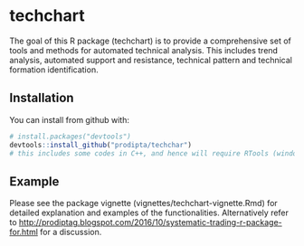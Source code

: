 # techchart

The goal of this R package (techchart) is to provide a comprehensive set of tools and methods for automated technical analysis. This includes trend analysis, automated support and resistance, technical pattern and technical formation identification.

## Installation

You can install from github with:

```R
# install.packages("devtools")
devtools::install_github("prodipta/techchar")
# this includes some codes in C++, and hence will require RTools (windows) or Xcode (Mac) and compilers/ libraries for building from source
```
## Example

Please see the package vignette (vignettes/techchart-vignette.Rmd) for detailed explanation and examples of the functionalities. Alternatively refer to <http://prodiptag.blogspot.com/2016/10/systematic-trading-r-package-for.html> for a discussion.
